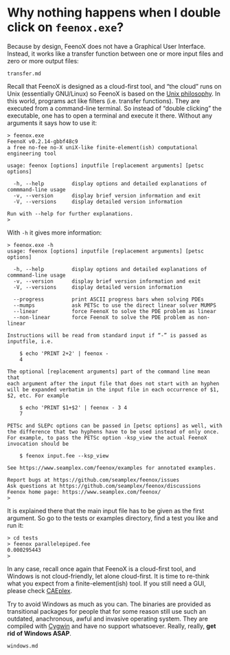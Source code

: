 # Why nothing happens when I double click on `feenox.exe`?

Because by design, FeenoX does not have a Graphical User Interface. Instead, it works like a transfer function between one or more input files and zero or more output files:

```include
transfer.md
```

Recall that FeenoX is designed as a cloud-first tool, and “the cloud” runs on Unix (essentially GNU/Linux) so FeenoX is based on the [Unix philosophy](./unix.md). In this world, programs act like filters (i.e. transfer functions). They are executed from a command-line terminal. So instead of “double clicking” the executable, one has to open a terminal and execute it there. Without any arguments it says how to use it:

```terminal
> feenox.exe
FeenoX v0.2.14-gbbf48c9
a free no-fee no-X uniX-like finite-element(ish) computational engineering tool

usage: feenox [options] inputfile [replacement arguments] [petsc options]

  -h, --help         display options and detailed explanations of commmand-line usage
  -v, --version      display brief version information and exit
  -V, --versions     display detailed version information

Run with --help for further explanations.
>
```

With `-h` it gives more information:

```terminal
> feenox.exe -h
usage: feenox [options] inputfile [replacement arguments] [petsc options]

  -h, --help         display options and detailed explanations of commmand-line usage
  -v, --version      display brief version information and exit
  -V, --versions     display detailed version information

  --progress         print ASCII progress bars when solving PDEs
  --mumps            ask PETSc to use the direct linear solver MUMPS
  --linear           force FeenoX to solve the PDE problem as linear
  --non-linear       force FeenoX to solve the PDE problem as non-linear

Instructions will be read from standard input if “-” is passed as
inputfile, i.e.

    $ echo 'PRINT 2+2' | feenox -
    4

The optional [replacement arguments] part of the command line mean that
each argument after the input file that does not start with an hyphen
will be expanded verbatim in the input file in each occurrence of $1,
$2, etc. For example

    $ echo 'PRINT $1+$2' | feenox - 3 4
    7

PETSc and SLEPc options can be passed in [petsc options] as well, with
the difference that two hyphens have to be used instead of only once.
For example, to pass the PETSc option -ksp_view the actual FeenoX
invocation should be

    $ feenox input.fee --ksp_view

See https://www.seamplex.com/feenox/examples for annotated examples.

Report bugs at https://github.com/seamplex/feenox/issues
Ask questions at https://github.com/seamplex/feenox/discussions
Feenox home page: https://www.seamplex.com/feenox/
>
```

It is explained there that the main input file has to be given as the first argument. So go to the tests or examples directory, find a test you like and run it:

```terminal
> cd tests
> feenox parallelepiped.fee
0.000295443
>
```

In any case, recall once again that FeenoX is a cloud-first tool, and Windows is not cloud-friendly, let alone cloud-first.
It is time to re-think what you expect from a finite-element(ish) tool.
If you still need a GUI, please check [CAEplex](https://www.caeplex.com).

Try to avoid Windows as much as you can. The binaries are provided as transitional packages for people that for some reason still use such an outdated, anachronous, awful and invasive operating system. They are compiled with [Cygwin](http://cygwin.com/) and have no support whatsoever. Really, really, **get rid of Windows ASAP**.

```include
windows.md
```
